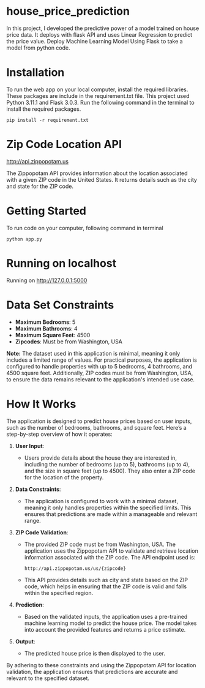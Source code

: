 # house_price_prediction

In this project, I developed the predictive power of a model trained on house price data. It deploys with flask API and uses Linear Regression to predict the price value. Deploy Machine Learning Model Using Flask to take a model from python code.


# Installation

To run the web app on your local computer, install the required libraries. These packages are include in the requirement.txt file. This project used Python 3.11.1 and Flask 3.0.3. Run the following command in the terminal to install the required packages.

```
pip install -r requirement.txt
```
# Zip Code Location API

http://api.zippopotam.us

The Zippopotam API provides information about the location associated with a given ZIP code in the United States. It returns details such as the city and state for the ZIP code.

# Getting Started

To run code on your computer, following command in terminal
```
python app.py
```
# Running on localhost

Running on http://127.0.0.1:5000


# Data Set Constraints

- **Maximum Bedrooms**: 5
- **Maximum Bathrooms**: 4
- **Maximum Square Feet**: 4500
- **Zipcodes**: Must be from Washington, USA

**Note:** The dataset used in this application is minimal, meaning it only includes a limited range of values. For practical purposes, the application is configured to handle properties with up to 5 bedrooms, 4 bathrooms, and 4500 square feet. Additionally, ZIP codes must be from Washington, USA, to ensure the data remains relevant to the application's intended use case.


# How It Works

The application is designed to predict house prices based on user inputs, such as the number of bedrooms, bathrooms, and square feet. Here’s a step-by-step overview of how it operates:

1. **User Input**: 
   - Users provide details about the house they are interested in, including the number of bedrooms (up to 5), bathrooms (up to 4), and the size in square feet (up to 4500). They also enter a ZIP code for the location of the property.

2. **Data Constraints**: 
   - The application is configured to work with a minimal dataset, meaning it only handles properties within the specified limits. This ensures that predictions are made within a manageable and relevant range.

3. **ZIP Code Validation**:
   - The provided ZIP code must be from Washington, USA. The application uses the Zippopotam API to validate and retrieve location information associated with the ZIP code. The API endpoint used is:
     ```
     http://api.zippopotam.us/us/{zipcode}
     ```
   - This API provides details such as city and state based on the ZIP code, which helps in ensuring that the ZIP code is valid and falls within the specified region.

4. **Prediction**:
   - Based on the validated inputs, the application uses a pre-trained machine learning model to predict the house price. The model takes into account the provided features and returns a price estimate.

5. **Output**:
   - The predicted house price is then displayed to the user.

By adhering to these constraints and using the Zippopotam API for location validation, the application ensures that predictions are accurate and relevant to the specified dataset.
